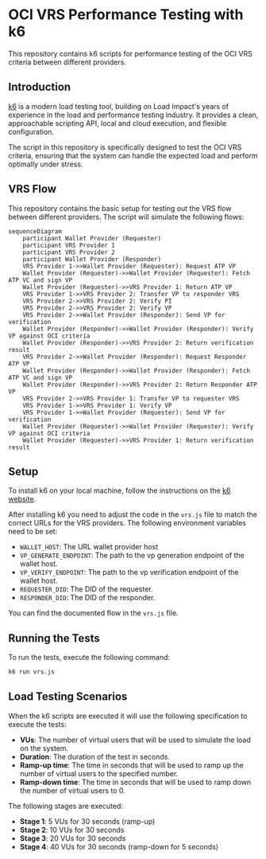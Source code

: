 # OCI VRS Performance Testing with k6

This repository contains k6 scripts for performance testing of the OCI VRS criteria between different providers.

## Introduction

[k6](https://k6.io/) is a modern load testing tool, building on Load Impact's years of experience in the load and performance testing industry. It provides a clean, approachable scripting API, local and cloud execution, and flexible configuration.

The script in this repository is specifically designed to test the OCI VRS criteria, ensuring that the system can handle the expected load and perform optimally under stress.


## VRS Flow

This repository contains the basic setup for testing out the VRS flow between different providers. The script will simulate the following flows:


```mermaid
sequenceDiagram
    participant Wallet Provider (Requester)
    participant VRS Provider 1
    participant VRS Provider 2
    participant Wallet Provider (Responder)
    VRS Provider 1->>Wallet Provider (Requester): Request ATP VP
    Wallet Provider (Requester)->>Wallet Provider (Requester): Fetch ATP VC and sign VP
    Wallet Provider (Requester)->>VRS Provider 1: Return ATP VP
    VRS Provider 1->>VRS Provider 2: Transfer VP to responder VRS
    VRS Provider 2->>VRS Provider 2: Verify PI
    VRS Provider 2->>VRS Provider 2: Verify VP
    VRS Provider 2->>Wallet Provider (Responder): Send VP for verification
    Wallet Provider (Responder)->>Wallet Provider (Responder): Verify VP against OCI criteria
    Wallet Provider (Responder)->>VRS Provider 2: Return verification result
    VRS Provider 2->>Wallet Provider (Responder): Request Responder ATP VP
    Wallet Provider (Responder)->>Wallet Provider (Responder): Fetch ATP VC and sign VP
    Wallet Provider (Responder)->>VRS Provider 2: Return Responder ATP VP
    VRS Provider 2->>VRS Provider 1: Transfer VP to requester VRS
    VRS Provider 1->>VRS Provider 1: Verify VP
    VRS Provider 1->>Wallet Provider (Requester): Send VP for verification
    Wallet Provider (Requester)->>Wallet Provider (Requester): Verify VP against OCI criteria
    Wallet Provider (Requester)->>VRS Provider 1: Return verification result
```

## Setup

To install k6 on your local machine, follow the instructions on the [k6 website](https://k6.io/docs/getting-started/installation/).

After installing k6 you need to adjust the code in the `vrs.js` file to match the correct URLs for the VRS providers. The following environment variables need to be set:

- `WALLET_HOST`: The URL wallet provider host
- `VP_GENERATE_ENDPOINT`: The path to the vp generation endpoint of the wallet host.
- `VP_VERIFY_ENDPOINT`: The path to the vp verification endpoint of the wallet host.
- `REQUESTER_DID`: The DID of the requester.
- `RESPONDER_DID`: The DID of the responder.

You can find the documented flow in the `vrs.js` file.

## Running the Tests

To run the tests, execute the following command:

```bash
k6 run vrs.js
```


## Load Testing Scenarios

When the k6 scripts are executed it will use the following specification to execute the tests:

- **VUs**: The number of virtual users that will be used to simulate the load on the system.
- **Duration**: The duration of the test in seconds.
- **Ramp-up time**: The time in seconds that will be used to ramp up the number of virtual users to the specified number.
- **Ramp-down time**: The time in seconds that will be used to ramp down the number of virtual users to 0.

The following stages are executed:

- **Stage 1**: 5 VUs for 30 seconds (ramp-up)
- **Stage 2**: 10 VUs for 30 seconds
- **Stage 3**: 20 VUs for 30 seconds
- **Stage 4**: 40 VUs for 30 seconds (ramp-down for 5 seconds)

